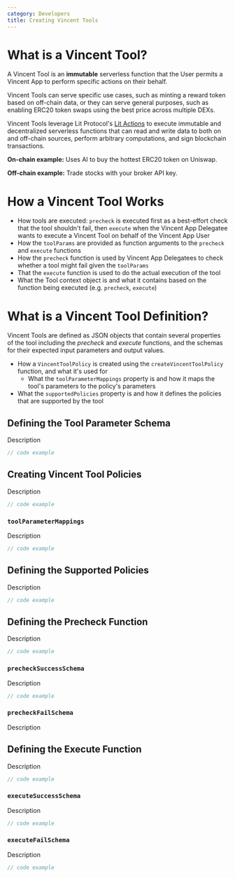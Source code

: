 ```yaml
---
category: Developers
title: Creating Vincent Tools
---
```


# What is a Vincent Tool?

A Vincent Tool is an **immutable** serverless function that the User permits a Vincent App to perform specific actions on their behalf.

Vincent Tools can serve specific use cases, such as minting a reward token based on off-chain data, or they can serve general purposes, such as enabling ERC20 token swaps using the best price across multiple DEXs.

Vincent Tools leverage Lit Protocol's [Lit Actions](https://developer.litprotocol.com/sdk/serverless-signing/overview) to execute immutable and decentralized serverless functions that can read and write data to both on and off-chain sources, perform arbitrary computations, and sign blockchain transactions.

**On-chain example:** Uses AI to buy the hottest ERC20 token on Uniswap.
	
**Off-chain example:** Trade stocks with your broker API key.

# How a Vincent Tool Works

- How tools are executed: `precheck` is executed first as a best-effort check that the tool shouldn't fail, then `execute` when the Vincent App Delegatee wants to execute a Vincent Tool on behalf of the Vincent App User
- How the `toolParams` are provided as function arguments to the `precheck` and `execute` functions
- How the `precheck` function is used by Vincent App Delegatees to check whether a tool might fail given the `toolParams`
- That the `execute` function is used to do the actual execution of the tool
- What the Tool context object is and what it contains based on the function being executed (e.g. `precheck`, `execute`)

# What is a Vincent Tool Definition?

Vincent Tools are defined as JSON objects that contain several properties of the tool including the _precheck_ and _execute_ functions, and the schemas for their expected input parameters and output values.

- How a `VincentToolPolicy` is created using the `createVincentToolPolicy` function, and what it's used for
  - What the `toolParameterMappings` property is and how it maps the tool's parameters to the policy's parameters
- What the `supportedPolicies` property is and how it defines the policies that are supported by the tool

## Defining the Tool Parameter Schema

Description

```typescript
// code example
```

## Creating Vincent Tool Policies

Description

```typescript
// code example
```

### `toolParameterMappings`

Description

```typescript
// code example
```

## Defining the Supported Policies

Description

```typescript
// code example
```

## Defining the Precheck Function

Description

```typescript
// code example
```

### `precheckSuccessSchema`

Description

```typescript
// code example
```

### `precheckFailSchema`

Description

## Defining the Execute Function

Description

```typescript
// code example
```

### `executeSuccessSchema`

Description

```typescript
// code example
```

### `executeFailSchema`

Description

```typescript
// code example
```

